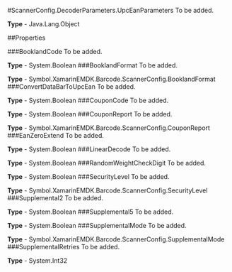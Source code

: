 #ScannerConfig.DecoderParameters.UpcEanParameters
To be added.

**Type** - Java.Lang.Object

##Properties

###BooklandCode
To be added.

**Type** - System.Boolean
###BooklandFormat
To be added.

**Type** - Symbol.XamarinEMDK.Barcode.ScannerConfig.BooklandFormat
###ConvertDataBarToUpcEan
To be added.

**Type** - System.Boolean
###CouponCode
To be added.

**Type** - System.Boolean
###CouponReport
To be added.

**Type** - Symbol.XamarinEMDK.Barcode.ScannerConfig.CouponReport
###EanZeroExtend
To be added.

**Type** - System.Boolean
###LinearDecode
To be added.

**Type** - System.Boolean
###RandomWeightCheckDigit
To be added.

**Type** - System.Boolean
###SecurityLevel
To be added.

**Type** - Symbol.XamarinEMDK.Barcode.ScannerConfig.SecurityLevel
###Supplemental2
To be added.

**Type** - System.Boolean
###Supplemental5
To be added.

**Type** - System.Boolean
###SupplementalMode
To be added.

**Type** - Symbol.XamarinEMDK.Barcode.ScannerConfig.SupplementalMode
###SupplementalRetries
To be added.

**Type** - System.Int32


